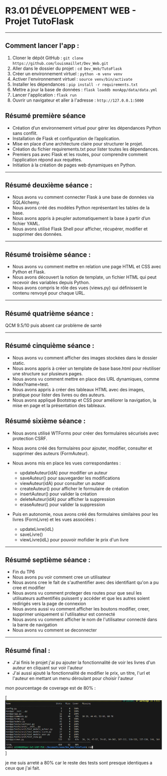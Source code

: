 # R3.01 DÉVELOPPEMENT WEB - Projet TutoFlask
---
## Comment lancer l'app :

1. Cloner le dépôt GitHub : `git clone https://github.com/louismaillet/Dev_Web.git `
2. Aller dans le dossier du projet : `cd Dev_Web/TutoFlask`
3. Créer un environnement virtuel : `python -m venv venv`
4. Activer l'environnement virtuel : `source venv/bin/activate`
5. Installer les dépendances : `pip install -r requirements.txt`
6. Mettre a jour la base de données : `flask loaddb monApp/data/data.yml`
6. Lancer l'application : `flask run`
7. Ouvrir un navigateur et aller à l'adresse : `http://127.0.0.1:5000`

## Résumé première séance


- Création d’un environnement virtuel pour gérer les dépendances Python sans conflit.
- Installation de Flask et configuration de l’application.
- Mise en place d’une architecture claire pour structurer le projet.
- Création du fichier requirements.txt pour lister toutes les dépendances.
- Premiers pas avec Flask et les routes, pour comprendre comment l’application répond aux requêtes.
- Initiation à la création de pages web dynamiques en Python.

---

## Résumé deuxième séance :


- Nous avons vu comment connecter Flask à une base de données via SQLAlchemy.  
- Nous avons créé des modèles Python représentant les tables de la base.  
- Nous avons appris à peupler automatiquement la base à partir d’un fichier YAML.  
- Nous avons utilisé Flask Shell pour afficher, récupérer, modifier et supprimer des données.  

---

## Résumé troisième séance :


- Nous avons vu comment mettre en relation une page HTML et CSS avec Python et Flask.  
- Nous avons découvert la notion de template, un fichier HTML qui peut recevoir des variables depuis Python.  
- Nous avons compris le rôle des vues (views.py) qui définissent le contenu renvoyé pour chaque URL.  

---

## Résumé quatrième séance :

QCM 9.5/10 puis absent car problème de santé

---


## Résumé cinquième séance :

- Nous avons vu comment afficher des images stockées dans le dossier static.  
- Nous avons appris à créer un template de base base.html pour réutiliser une structure sur plusieurs pages.  
- Nous avons vu comment mettre en place des URL dynamiques, comme index?name=test.  
- Nous avons appris à créer des tableaux HTML avec des images, pratique pour lister des livres ou des auteurs.  
- Nous avons appliqué Bootstrap et CSS pour améliorer la navigation, la mise en page et la présentation des tableaux.  

## Résumé sixième séance :

- Nous avons utilisé WTForms pour créer des formulaires sécurisés avec protection CSRF.  
- Nous avons créé des formulaires pour ajouter, modifier, consulter et supprimer des auteurs (FormAuteur).  
- Nous avons mis en place les vues correspondantes :  
  - updateAuteur(idA) pour modifier un auteur  
  - saveAuteur() pour sauvegarder les modifications  
  - viewAuteur(idA) pour consulter un auteur  
  - createAuteur() pour afficher le formulaire de création  
  - insertAuteur() pour valider la création  
  - deleteAuteur(idA) pour afficher la suppression  
  - eraseAuteur() pour valider la suppression  

- Puis en autonomie, nous avons créé des formulaires similaires pour les livres (FormLivre) et les vues associées :  
  - updateLivre(idL)  
  - saveLivre()  
  - viewLivre(idL)
  pour pouvoir mofidier le prix d'un livre   

--- 

## Résumé septième séance :

- Fin du TP6 
- Nous avons pu voir comment cree un utilisateur 
- Nous avons cree le fait de s'authentifier avec des identifiant qu'on a pu cree et modifier 
- Nous avons vu comment proteger des routes pour que seul les utilisateurs authentifiés puissent y accéder et que les autres soient redirigés vers la page de connexion
- Nous avons aussi vu comment afficher les boutons modifier, creer, supprimer uniquement si l'utilisateur est connecté
- Nous avons vu comment afficher le nom de l'utilisateur connecté dans la barre de navigation
- Nous avons vu comment se deconnecter

---

## Résumé final :

- J'ai finis le projet j'ai pu ajouter la fonctionnalité de voir les livres d'un auteur en cliquant sur voir l'auteur 
- J'ai aussi ajouté la fonctionnalité de modifier le prix, un titre, l'url et l'auteur en mettant un menu déroulant pour choisir l'auteur

mon pourcentage de coverage est de 80% : 

[![coverage](./screen_resultat_test.png)]

je me suis arreté a 80% car le reste des tests sont presque identiques a ceux que j'ai fait.